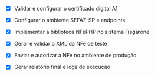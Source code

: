 - [x] Validar e configurar o certificado digital A1
- [x] Configurar o ambiente SEFAZ-SP e endpoints
- [x] Implementar a biblioteca NFePHP no sistema Fisgarone
- [x] Gerar e validar o XML da NFe de teste
- [x] Enviar e autorizar a NFe no ambiente de produção
- [x] Gerar relatório final e logs de execução

